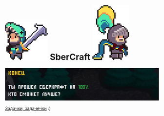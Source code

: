 # ![Питонист-старовер](pythonist0.png) SberCraft ![Питонист-новобрядец](pythonist.png)

![Сбер возьми на работу!](SberCraft.png)

[Задачки, задачечки](https://vk.com/away.php?to=https%3A%2F%2Fsber.geecko.ru%2Fuser%2F8103%2Fresult%3Futm_source%3Dsocial&el=snippet) :)
